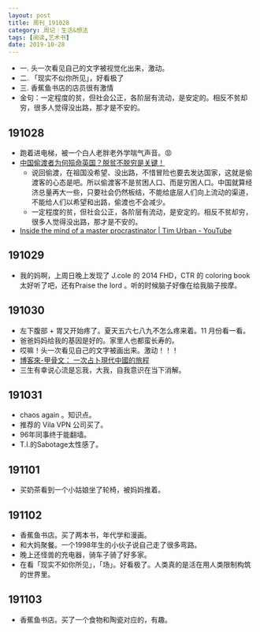 ```yaml
---
layout: post
title: 周刊_191028
category: 周记｜生活&想法
tags: [阅读,艺术书]
date: 2019-10-28
---
```


- 一. 头一次看见自己的文字被视觉化出来，激动。
- 二. 「现实不似你所见」，好看极了
- 三. 香蕉鱼书店的店员很有激情
- 金句：一定程度的贫，但社会公正，各阶层有流动，是安定的。相反不贫却穷，很多人觉得没出路，那才是不安的。

## 191028
  - 跑着进电梯，被一个白人老胖老外学喘气声音。😡
  - [中国偷渡者为何殒命英国？脱贫不脱穷是关键！](https://www.wenzhao.ca/2019/10/26/30%e5%a4%9a%e4%b8%ad%e5%9b%bd%e5%81%b7%e6%b8%a1%e8%80%85%e4%b8%ba%e4%bd%95%e6%ae%92%e5%91%bd%e8%8b%b1%e5%9b%bd%ef%bc%9f%e8%84%b1%e8%b4%ab%e4%b8%8d%e8%84%b1%e7%a9%b7%e6%98%af%e5%85%b3%e9%94%ae%ef%bc%81/)
    - 说回偷渡，在祖国没希望、没出路，不惜冒险也要去发达国家，这就是偷渡客的心态是吧。所以偷渡客不是贫困人口、而是穷困人口。中国就算经济总量再大一些，只要社会仍然板结，不能给底层人们向上流动的渠道，不能给人们以希望和出路，偷渡也不会减少。
    - 一定程度的贫，但社会公正，各阶层有流动，是安定的。相反不贫却穷，很多人觉得没出路，那才是不安的。
  - [Inside the mind of a master procrastinator | Tim Urban - YouTube](https://www.youtube.com/watch?v=arj7oStGLkU) 
  
##  191029
  - 我的妈啊，上周日晚上发现了 J.cole 的 2014 FHD，CTR 的 coloring book 太好听了吧，还有Praise the lord 。听的时候脑子好像在给我脑子按摩。
  
## 191030
  - 左下腹部 + 胃又开始疼了。夏天五六七八九不怎么疼来着。11 月份看一看。
  - 爸爸妈妈给我的基因是好的。家里人也都蛮长寿的。
  - 哎嘛！头一次看见自己的文字被画出来。激动！！！
  - [博客來-甲骨文： 一次占卜現代中國的旅程](https://www.books.com.tw/products/0010509526)
  - 三生有幸说心流是忘我，大我，自我意识在当下消解。
  
## 191031
  - chaos again 。知识点。
  - 推荐的 Vila VPN 公司买了。
  - 96年同事终于能翻墙。
  - T.I.的Sabotage太性感了。
  
## 191101
  - 买奶茶看到一个小姑娘坐了轮椅，被妈妈推着。
  
##  191102
  - 香蕉鱼书店。买了两本书，年代学和漫画。
  - 和大妈聚餐。一个1998年生的小伙子说自己走了很多弯路。
  - 晚上还怪兽的充电器，骑车子骑了好多家。
  - 在看「现实不如你所见」，「场」。好看极了。人类真的是活在用人类限制构筑的世界里。
  
##  191103
  - 香蕉鱼书店。买了一个食物和陶瓷对应的，有趣。
